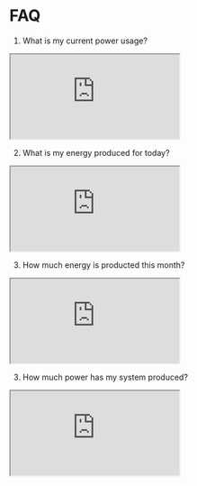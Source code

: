 # FAQ

1. What is my current power usage?
<iframe src="https://docs.google.com/spreadsheets/d/e/2PACX-1vTlxPTfLe0k6y1vb_APuLcbDHsha5vKv6HDo_B8NKf1SPhIaVeg2Skg5Hyg8tt4i6ZA4yOAaYZ-xAZq/pubhtml?gid=599276925&amp;single=true&amp;widget=true&amp;headers=false"></iframe><br>

2. What is my energy produced for today?
<iframe src="https://docs.google.com/spreadsheets/d/e/2PACX-1vTlxPTfLe0k6y1vb_APuLcbDHsha5vKv6HDo_B8NKf1SPhIaVeg2Skg5Hyg8tt4i6ZA4yOAaYZ-xAZq/pubhtml?gid=599276925&amp;single=true&amp;widget=true&amp;headers=false"></iframe><br>

3. How much energy is producted this month?
<iframe src="https://docs.google.com/spreadsheets/d/e/2PACX-1vTlxPTfLe0k6y1vb_APuLcbDHsha5vKv6HDo_B8NKf1SPhIaVeg2Skg5Hyg8tt4i6ZA4yOAaYZ-xAZq/pubhtml?gid=599276925&amp;single=true&amp;widget=true&amp;headers=false"></iframe><br>

3. How much power has my system produced?
<iframe src="https://docs.google.com/spreadsheets/d/e/2PACX-1vTlxPTfLe0k6y1vb_APuLcbDHsha5vKv6HDo_B8NKf1SPhIaVeg2Skg5Hyg8tt4i6ZA4yOAaYZ-xAZq/pubhtml?gid=599276925&amp;single=true&amp;widget=true&amp;headers=false"></iframe><br>

